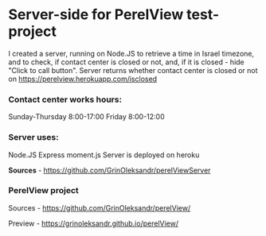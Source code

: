 # Server-side for PerelView test-project
I created a server, running on Node.JS to retrieve a time in Israel timezone, and to check, if contact center is closed or not, and, if it is closed - hide "Click to call button".
Server returns whether contact center is closed or not on https://perelview.herokuapp.com/isclosed
### Contact center works hours:
Sunday-Thursday 8:00-17:00
Friday          8:00-12:00

### Server uses:
Node.JS
Express
moment.js
Server is deployed on heroku

**Sources** - https://github.com/GrinOleksandr/perelViewServer

### PerelView project 
Sources - https://github.com/GrinOleksandr/perelView/

Preview - https://grinoleksandr.github.io/perelView/
